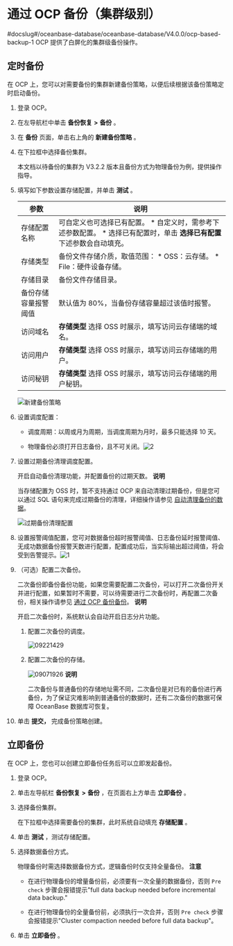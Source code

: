 通过 OCP 备份（集群级别） 
====================================
#docslug#/oceanbase-database/oceanbase-database/V4.0.0/ocp-based-backup-1
OCP 提供了白屏化的集群级备份操作。

定时备份 
-------------------------

在 OCP 上，您可以对需要备份的集群新建备份策略，以便后续根据该备份策略定时启动备份。

1. 登录 OCP。

   

2. 在左导航栏中单击 **备份恢复** **\>** **备份** 。

   

3. 在 **备份** 页面，单击右上角的 **新建备份策略** 。

   

4. 在下拉框中选择备份集群。

   本文档以待备份的集群为 V3.2.2 版本且备份方式为物理备份为例，提供操作指导。
   

5. 填写如下参数设置存储配置，并单击 **测试** 。

   

   |     参数     |                                                                                     说明                                                                                     |
   |------------|----------------------------------------------------------------------------------------------------------------------------------------------------------------------------|
   | 存储配置名称     | 可自定义也可选择已有配置。 * 自定义时，需参考下述参数配置。   * 选择已有配置时，单击 **选择已有配置** 下述参数会自动填充。    |
   | 存储类型       | 备份文件存储介质，取值范围： * OSS：云存储。   * File：硬件设备存储。                              |
   | 存储目录       | 备份文件存储目录。                                                                                                                                                                  |
   | 备份存储容量报警阈值 | 默认值为 80%，当备份存储容量超过该值时报警。                                                                                                                                                   |
   | 访问域名       | **存储类型** 选择 OSS 时展示，填写访问云存储端的域名。                                                                                                                                           |
   | 访问用户       | **存储类型** 选择 OSS 时展示，填写访问云存储端的用户。                                                                                                                                           |
   | 访问秘钥       | **存储类型** 选择 OSS 时展示，填写访问云存储端的用户秘钥。                                                                                                                                         |

   

   ![新建备份策略](https://help-static-aliyun-doc.aliyuncs.com/assets/img/zh-CN/6568358461/p277329.png)
   

6. 设置调度配置：

   * 调度周期：以周或月为周期，当调度周期为月时，最多只能选择 10 天。

     
   
   * 物理备份必须打开日志备份，且不可关闭。![2](https://help-static-aliyun-doc.aliyuncs.com/assets/img/zh-CN/4120572161/p240040.png)
   

   

   

7. 设置过期备份清理调度配置。

   开启自动备份清理功能，并配置备份的过期天数。
   **说明**

   

   当存储配置为 OSS 时，暂不支持通过 OCP 来自动清理过期备份，但是您可以通过 SQL 语句来完成过期备份的清理，详细操作请参见 [自动清理备份的数据](../3.back-up-data-at-the-cluster-level/7.automatically-delete-backed-up-data-1.md)。

   ![过期备份清理配置](https://help-static-aliyun-doc.aliyuncs.com/assets/img/zh-CN/6924117361/p352008.png)
   

8. 设置报警阈值配置，您可对数据备份超时报警阈值、日志备份延时报警阈值、无成功数据备份报警天数进行配置，配置成功后，当实际输出超过阈值，将会受到告警提示。![1](https://help-static-aliyun-doc.aliyuncs.com/assets/img/zh-CN/4120572161/p240038.png)

   

9. （可选）配置二次备份。

   二次备份即备份备份功能，如果您需要配置二次备份，可以打开二次备份开关并进行配置，如果暂时不需要，可以待需要进行二次备份时，再配置二次备份，相关操作请参见 [通过 OCP 备份备份](../4.back-up-the-backed-up-data/3.backup-via-ocp-backup-cluster-level.md)。
   **说明**

   

   开启二次备份时，系统默认会自动开启日志分片功能。
   1. 配置二次备份的调度。

      ![09221429](https://help-static-aliyun-doc.aliyuncs.com/assets/img/zh-CN/2859542361/p328243.png)
      
   
   2. 配置二次备份的存储。

      ![09071926](https://help-static-aliyun-doc.aliyuncs.com/assets/img/zh-CN/3526591361/p324487.png)
      **说明**

      

      二次备份与普通备份的存储地址需不同，二次备份是对已有的备份进行再备份，为了保证灾难影响到普通备份的数据时，还有二次备份的数据可保障 OceanBase 数据库可恢复。
      
   

   

10. 单击 **提交，** 完成备份策略创建。

    




立即备份 
-------------------------

在 OCP 上，您也可以创建立即备份任务后可以立即发起备份。

1. 登录 OCP。

   

2. 单击左导航栏 **备份恢复** **\>** **备份** ，在页面右上方单击 **立即备份** 。

   

3. 选择备份集群。

   在下拉框中选择需要备份的集群，此时系统自动填充 **存储配置** 。
   

4. 单击 **测试** ，测试存储配置。

   

5. 选择数据备份方式。

   物理备份时需选择数据备份方式，逻辑备份时仅支持全量备份。
   **注意**

   
   * 在进行物理备份的增量备份前，必须要有一次全量的数据备份，否则 `Pre check` 步骤会报错提示"full data backup needed before incremental data backup."

     
   
   * 在进行物理备份的全量备份前，必须执行一次合并，否则 `Pre check` 步骤会报错提示"Cluster compaction needed before full data backup"。

     
   

   
   

6. 单击 **立即备份** 。

   




